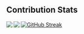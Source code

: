 ## Contribution Stats

<a href="https://github.com/mkumatag/mkumatag/blob/master/README.md">
  <img align="left" src="https://github-readme-stats.vercel.app/api?username=mkumatag&show_icons=true&count_private=true" /></a>

<a href="https://github.com/mkumatag/mkumatag/blob/master/README.md">
  <img align="left" src="https://github-readme-stats.vercel.app/api/top-langs/?username=mkumatag&hide=html,python,robotframework,css,javascript&layout=compact" />
</a>


[![GitHub Streak](http://github-readme-streak-stats.herokuapp.com?user=mkumatag&theme=dark&date_format=M%20j%5B%2C%20Y%5D)](https://git.io/streak-stats)

